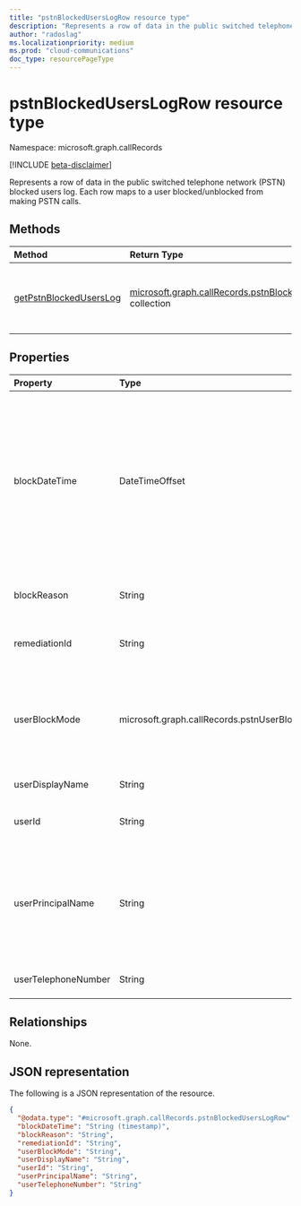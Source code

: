 ```yaml
---
title: "pstnBlockedUsersLogRow resource type"
description: "Represents a row of data in the public switched telephone network (PSTN) blocked users log."
author: "radoslag"
ms.localizationpriority: medium
ms.prod: "cloud-communications"
doc_type: resourcePageType
---
```


# pstnBlockedUsersLogRow resource type

Namespace: microsoft.graph.callRecords

[!INCLUDE [beta-disclaimer](../../includes/beta-disclaimer.md)]

Represents a row of data in the public switched telephone network (PSTN) blocked users log. Each row maps to a user blocked/unblocked from making PSTN calls.

## Methods

| Method       | Return Type | Description |
|:-------------|:------------|:------------|
| [getPstnBlockedUsersLog](../api/callrecords-callrecord-getpstnblockeduserslog.md) | [microsoft.graph.callRecords.pstnBlockedUsersLogRow](callrecords-pstnblockeduserslogrow.md) collection | Get log of users who are blocked/unblocked from making PSTN calls in Teams as a collection of [pstnBlockedUsersLogRow](../resources/callrecords-pstnblockeduserslogrow.md) entries. |

## Properties

|Property|Type|Description|
|:---|:---|:---|
|blockDateTime|DateTimeOffset|The date and time when the user was blocked/unblocked from making PSTN calls. The Timestamp type represents date and time information using ISO 8601 format and is always in UTC time. For example, midnight UTC on Jan 1, 2014 is `2014-01-01T00:00:00Z`.|
|blockReason|String|The reason why the user is blocked/unblocked from making calls.|
|remediationId|String|Unique identifier (GUID) for the blocking/unblocking action.|
|userBlockMode|microsoft.graph.callRecords.pstnUserBlockMode|Indicates whether the user is blocked or unblocked from making PSTN calls in Microsoft Teams. The possible values are: `blocked`, `unblocked`, `unknownFutureValue`.|
|userDisplayName|String|Display name of the user.|
|userId|String|The unique identifier (GUID) of the user in Azure Active Directory.|
|userPrincipalName|String|The user principal name (sign-in name) in Azure Active Directory. This is usually the same as the user's SIP address, and can be same as the user's e-mail address.|
|userTelephoneNumber|String|User's blocked number. For details, see [E.164](https://en.wikipedia.org/wiki/E.164).|

## Relationships

None.

## JSON representation

The following is a JSON representation of the resource.
<!-- {
  "blockType": "resource",
  "@odata.type": "microsoft.graph.callRecords.pstnBlockedUsersLogRow"
}
-->
``` json
{
  "@odata.type": "#microsoft.graph.callRecords.pstnBlockedUsersLogRow",
  "blockDateTime": "String (timestamp)",
  "blockReason": "String",
  "remediationId": "String",
  "userBlockMode": "String",
  "userDisplayName": "String",
  "userId": "String",
  "userPrincipalName": "String",
  "userTelephoneNumber": "String"
}
```
